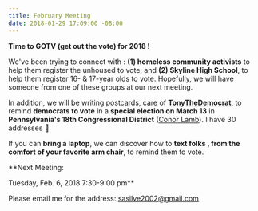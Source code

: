 ```yaml
---
title: February Meeting
date: 2018-01-29 17:09:00 -08:00
---
```


**Time to GOTV (get out the vote) for 2018 !**

We've been trying to connect with :
**(1) homeless community activists** to help them register the unhoused to vote,
and 
**(2) Skyline High School**,  to help them register 16- & 17-year olds to vote. 
Hopefully, we will have someone from one of these groups at our next meeting.

In addition, we will be writing postcards, care of [**TonyTheDemocrat**](https://onethingyoucando.com/tag/tony-the-democrat/), to remind **democrats to vote** in a **special election on March 13** in **Pennsylvania's 18th Congressional District** ([Conor Lamb](https://conorlamb.com/voter-faq/)).  I have 30 addresses 

If you can **bring a laptop**, we can discover how to **text folks , from the comfort of your favorite arm chair**, to remind them to vote.

**Next Meeting:

Tuesday,
Feb. 6, 2018
7:30-9:00 pm**

Please email me for the address:
sasilve2002@gmail.com